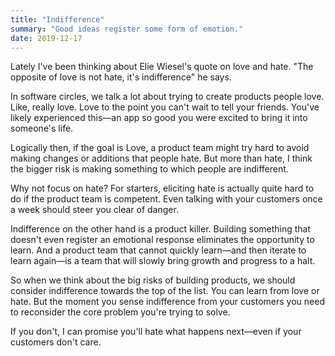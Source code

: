 ```yaml
---
title: "Indifference"
summary: "Good ideas register some form of emotion."
date: 2019-12-17
---
```


Lately I've been thinking about Elie Wiesel's quote on love and hate. "The opposite of love is not hate, it's indifference" he says. 

In software circles, we talk a lot about trying to create products people love. Like, really love. Love to the point you can't wait to tell your friends. You've likely experienced this—an app so good you were excited to bring it into someone's life. 

Logically then, if the goal is Love, a product team might try hard to avoid making changes or additions that people hate. But more than hate, I think the bigger risk is making something to which people are indifferent. 

Why not focus on hate? For starters, eliciting hate is actually quite hard to do if the product team is competent. Even talking with your customers once a week should steer you clear of danger. 

Indifference on the other hand is a product killer. Building something that doesn't even register an emotional response eliminates the opportunity to learn. And a product team that cannot quickly learn—and then iterate to learn again—is a team that will slowly bring growth and progress to a halt. 

So when we think about the big risks of building products, we should consider indifference towards the top of the list. You can learn from love or hate. But the moment you sense indifference from your customers you need to reconsider the core problem you're trying to solve. 

If you don't, I can promise you'll hate what happens next—even if your customers don't care. 
